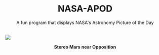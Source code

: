 <div align="center">
  <h1>
    NASA-APOD
  </h1>
</div>
  
<div align="center">
  A fun program that displays NASA's Astronomy Picture of the Day
</div>

<br>

![](https://apod.nasa.gov/apod/image/2212/Mars-Stereo.png)

<p align = "center">
  <b>Stereo Mars near Opposition</b>
</p>
